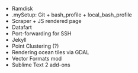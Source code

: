 * Ramdisk
* .mySetup: Git + bash_profile + local_bash_profile
* Scraper + JS rendered page
* Datafart
* Port-forwarding for SSH
* Jekyll
* Point Clustering (?)
* Rendering ocean tiles via GDAL
* Vector Formats mod
* Sublime Text 2 add-ons